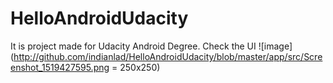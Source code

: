 # HelloAndroidUdacity
It is project made for Udacity Android Degree.
Check the UI 
![image](http://github.com/indianlad/HelloAndroidUdacity/blob/master/app/src/Screenshot_1519427595.png = 250x250)

